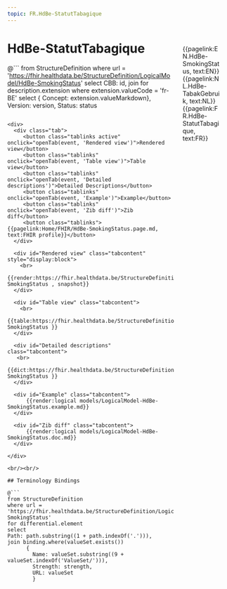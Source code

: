 ```yaml
---
topic: FR.HdBe-StatutTabagique
---
```


<div style="float:right;width:85px;padding:10px;margin:10">
<p>{{pagelink:EN.HdBe-SmokingStatus, text:EN}}  {{pagelink:NL.HdBe-TabakGebruik, text:NL}}  {{pagelink:FR.HdBe-StatutTabagique, text:FR}}<p>
</div>

# HdBe-StatutTabagique



@```
from StructureDefinition
where url = 'https://fhir.healthdata.be/StructureDefinition/LogicalModel/HdBe-SmokingStatus'
select 
CBB: id,
join for description.extension where extension.valueCode = 'fr-BE' select { Concept: extension.valueMarkdown}, 
Version: version,
Status: status
```

<div>
  <div class="tab">
     <button class="tablinks active" onclick="openTab(event, 'Rendered view')">Rendered view</button>
     <button class="tablinks" onclick="openTab(event, 'Table view')">Table view</button>
     <button class="tablinks" onclick="openTab(event, 'Detailed descriptions')">Detailed Descriptions</button>
     <button class="tablinks" onclick="openTab(event, 'Example')">Example</button>
     <button class="tablinks" onclick="openTab(event, 'Zib diff')">Zib diff</button>
     <button class="tablinks">{{pagelink:Home/FHIR/HdBe-SmokingStatus.page.md, text:FHIR profile}}</button>
  </div>

  <div id="Rendered view" class="tabcontent" style="display:block">
    <br>
      {{render:https://fhir.healthdata.be/StructureDefinition/LogicalModel/HdBe-SmokingStatus , snapshot}}
  </div>

  <div id="Table view" class="tabcontent">
    <br>
      {{table:https://fhir.healthdata.be/StructureDefinition/LogicalModel/HdBe-SmokingStatus }}
  </div>

  <div id="Detailed descriptions" class="tabcontent">
   <br>
      {{dict:https://fhir.healthdata.be/StructureDefinition/LogicalModel/HdBe-SmokingStatus }}
  </div>

  <div id="Example" class="tabcontent">
      {{render:logical models/LogicalModel-HdBe-SmokingStatus.example.md}}
  </div>

  <div id="Zib diff" class="tabcontent">
      {{render:logical models/LogicalModel-HdBe-SmokingStatus.doc.md}}
  </div>

</div>

<br/><br/> 

## Terminology Bindings

@```
from StructureDefinition
where url = 'https://fhir.healthdata.be/StructureDefinition/LogicalModel/HdBe-SmokingStatus'
for differential.element
select
Path: path.substring((1 + path.indexOf('.'))),
join binding.where(valueSet.exists())
      { 
        Name: valueSet.substring((9 + valueSet.indexOf('ValueSet/'))),
        Strength: strength,
        URL: valueSet
        }
```  